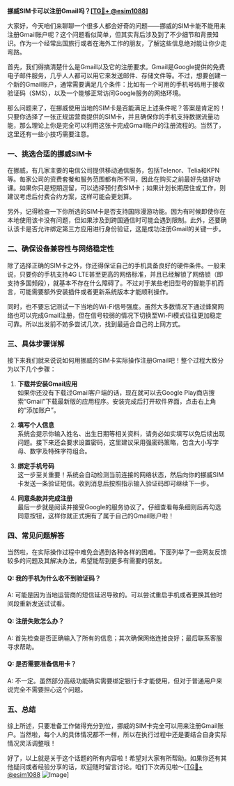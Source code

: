 **挪威SIM卡可以注册Gmail吗？[[TG💪+ @esim1088](https://t.me/s/esim1088)]**

大家好，今天咱们来聊聊一个很多人都会好奇的问题——挪威的SIM卡能不能用来注册Gmail账户呢？这个问题看似简单，但其实背后涉及到了不少细节和背景知识。作为一个经常出国旅行或者在海外工作的朋友，了解这些信息绝对能让你少走弯路。

首先，我们得搞清楚什么是Gmail以及它的注册要求。Gmail是Google提供的免费电子邮件服务，几乎人人都可以用它来发送邮件、存储文件等。不过，想要创建一个新的Gmail账户，通常需要满足几个条件：比如有一个可用的手机号码用于接收验证码（SMS），以及一个能够正常访问Google服务的网络环境。

那么问题来了，在挪威使用当地的SIM卡是否能满足上述条件呢？答案是肯定的！只要你选择了一张正规运营商提供的SIM卡，并且确保你的手机支持数据流量功能，那么理论上你是完全可以利用这张卡完成Gmail账户的注册流程的。当然了，这里还有一些小技巧需要注意。

### 一、挑选合适的挪威SIM卡

在挪威，有几家主要的电信公司提供移动通信服务，包括Telenor、Telia和KPN等。每家公司的资费套餐和服务范围都有所不同，因此在购买之前最好先做好功课。如果你只是短期逗留，可以选择预付费SIM卡；如果计划长期居住或工作，则建议考虑后付费合约方案，这样可能会更划算。

另外，记得检查一下你所选的SIM卡是否支持国际漫游功能。因为有时候即使你在本地使用该卡没有问题，但如果涉及到跨国通信时可能会遇到限制。此外，还要确认该卡是否允许绑定第三方应用进行身份验证，这是成功注册Gmail的关键一步。

### 二、确保设备兼容性与网络稳定性

除了选择正确的SIM卡之外，你还得保证自己的手机具备良好的硬件条件。一般来说，只要你的手机支持4G LTE甚至更高的网络标准，并且已经解锁了网络锁（即支持多国频段），就基本不存在什么障碍了。不过对于某些老旧型号的智能手机而言，可能需要额外安装插件或者更新系统版本才能顺利操作。

同时，也不要忘记测试一下当地的Wi-Fi信号强度。虽然大多数情况下通过蜂窝网络也可以完成Gmail注册，但在信号较弱的情况下切换至Wi-Fi模式往往更加稳定可靠。所以出发前不妨多尝试几次，找到最适合自己的上网方式。

### 三、具体步骤详解

接下来我们就来说说如何用挪威的SIM卡实际操作注册Gmail吧！整个过程大致分为以下几个步骤：

1. **下载并安装Gmail应用**  
   如果你还没有下载过Gmail客户端的话，现在就可以去Google Play商店搜索“Gmail”下载最新版的应用程序。安装完成后打开软件界面，点击右上角的“添加账户”。

2. **填写个人信息**  
   系统会提示你输入姓名、出生日期等相关资料，请务必如实填写以免后续出现问题。接下来还会要求设置密码，这里建议采用强密码策略，包含大小写字母、数字及特殊字符组合。

3. **绑定手机号码**  
   这一步至关重要！系统会自动检测当前连接的网络状态，然后向你的挪威SIM卡发送一条验证短信。收到消息后按照指示输入验证码即可继续下一步。

4. **同意条款并完成注册**  
   最后一步就是阅读并接受Google的服务协议了。仔细查看每条细则后再勾选同意按钮，这样你就正式拥有了属于自己的Gmail账户啦！

### 四、常见问题解答

当然啦，在实际操作过程中难免会遇到各种各样的困难。下面列举了一些网友反馈较多的问题及其解决办法，希望能帮到更多有需要的朋友。

#### Q: 我的手机为什么收不到验证码？
A: 可能是因为当地运营商的短信延迟导致的。可以尝试重启手机或者更换其他时间段重新发送试试看。

#### Q: 注册失败怎么办？
A: 首先检查是否正确输入了所有的信息；其次确保网络连接良好；最后联系客服寻求帮助。

#### Q: 是否需要准备信用卡？
A: 不一定。虽然部分高级功能确实需要绑定银行卡才能使用，但对于普通用户来说完全不需要担心这个问题。

### 五、总结

综上所述，只要准备工作做得充分到位，挪威的SIM卡完全可以用来注册Gmail账户。当然啦，每个人的具体情况都不一样，所以在执行过程中还是要结合自身实际情况灵活调整哦！

好了，以上就是关于这个话题的所有内容啦！希望对大家有所帮助。如果你还有其他疑问或者经验分享的话，欢迎随时留言讨论。咱们下次再见啦～[[TG💪+ @esim1088](https://t.me/s/esim1088) ![Image](https://i.postimg.cc/4NQfJmqS/Snipaste-2025-05-13-00-14-12.png)]